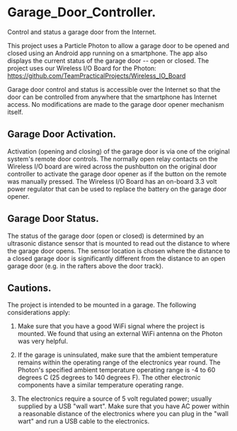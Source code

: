 # Garage_Door_Controller.
Control and status a garage door from the Internet.

This project uses a Particle Photon to allow a garage door to be opened and closed
using an Android app running on a smartphone.  The app also displays the current status
of the garage door -- open or closed.  The project uses our Wireless I/O Board for the Photon:
https://github.com/TeamPracticalProjects/Wireless_IO_Board

Garage door control and status is accessible over the Internet so that the door can be 
controlled from anywhere that the smartphone has Internet access.  No modifications are 
made to the garage door opener mechanism itself.

## Garage Door Activation.
Activation (opening and closing) of the garage door is via one of the original system's remote
door controls.  The normally open relay contacts on the Wireless I/O board are wired across
the pushbutton on the original door controller to activate the garage door opener as if
the button on the remote was manually pressed.  The Wireless I/O Board has an on-board 3.3 volt power 
regulator that can be used to replace the battery on the garage door opener.

## Garage Door Status.
The status of the garage door (open or closed) is determined by an ultrasonic distance sensor
that is mounted to read out the distance to where the garage door opens.  The sensor location
is chosen where the distance to a closed garage door is significantly different from the distance to
an open garage door (e.g. in the rafters above the door track).

## Cautions.
The project is intended to be mounted in a garage.  The following considerations apply:

1. Make sure that you have a good WiFi signal where the project is mounted.  We found that
using an external WiFi antenna on the Photon was very helpful.

2. If the garage is uninsulated, make sure that the ambient temperature remains within the
operating range of the electronics year round.  The Photon's specified ambient temperature
operating range is -4 to 60 degrees C (25 degrees to 140 degrees F).  The other electronic 
components have a similar temperature operating range.

3. The electronics require a source of 5 volt regulated power; usually supplied by a USB
"wall wart".  Make sure that you have AC power within a reasonable distance of the electronics
where you can plug in the "wall wart" and run a USB cable to the electronics.
